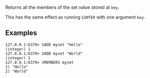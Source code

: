 Returns all the members of the set value stored at `key`.

This has the same effect as running `SINTER` with one argument `key`.

## Examples

```valkey-cli
127.0.0.1:6379> SADD myset "Hello"
(integer) 1
127.0.0.1:6379> SADD myset "World"
(integer) 1
127.0.0.1:6379> SMEMBERS myset
1) "Hello"
2) "World"
```
